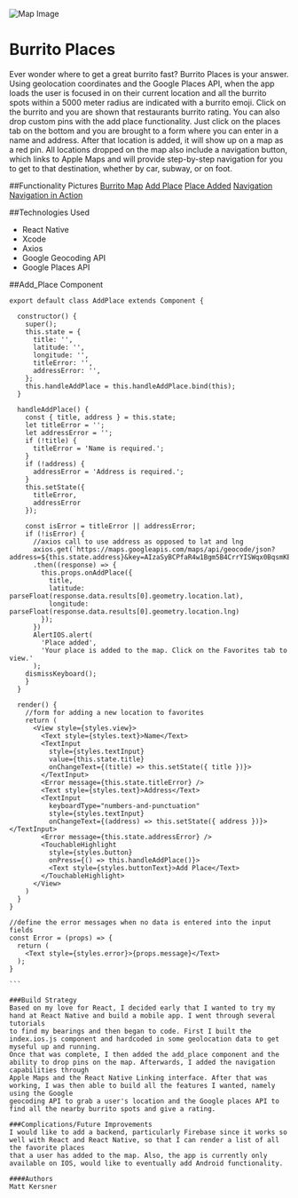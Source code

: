 ![Map Image](http://i.imgur.com/teDgsqot.jpg)

# Burrito Places
Ever wonder where to get a great burrito fast? Burrito Places is your answer. Using geolocation coordinates and the Google Places API, when the app loads
the user is focused in on their current location and all the burrito spots within a 5000 meter radius are indicated with a burrito emoji. Click on the burrito
and you are shown that restaurants burrito rating. You can also drop custom pins with the add place functionality. Just click on the places tab on the bottom
and you are brought to a form where you can enter in a name and address. After that location is added, it will show up on a map as a red pin. All locations dropped
on the map also include a navigation button, which links to Apple Maps and will provide step-by-step navigation for you to get to that destination, whether by car, 
subway, or on foot. 

##Functionality Pictures
[Burrito Map](http://i.imgur.com/n5sALLJ.png)
[Add Place](http://i.imgur.com/R0YphNB.png)
[Place Added](http://i.imgur.com/cREiCy9.jpg)
[Navigation](http://i.imgur.com/VaCLx11.png)
[Navigation in Action](http://i.imgur.com/GO78uDp.png)

##Technologies Used
- React Native
- Xcode
- Axios
- Google Geocoding API
- Google Places API

##Add_Place Component
````
export default class AddPlace extends Component {

  constructor() {
    super();
    this.state = {
      title: '',
      latitude: '',
      longitude: '',
      titleError: '',
      addressError: '',
    };
    this.handleAddPlace = this.handleAddPlace.bind(this);
  }

  handleAddPlace() {
    const { title, address } = this.state;
    let titleError = '';
    let addressError = '';
    if (!title) {
      titleError = 'Name is required.';
    }
    if (!address) {
      addressError = 'Address is required.';
    }
    this.setState({
      titleError,
      addressError
    });

    const isError = titleError || addressError;
    if (!isError) {
      //axios call to use address as opposed to lat and lng
      axios.get(`https://maps.googleapis.com/maps/api/geocode/json?address=${this.state.address}&key=AIzaSyBCPfaR4w1Bgm5B4CrrYISWqx0BqsmKEsw`)
      .then((response) => {
        this.props.onAddPlace({
          title,
          latitude: parseFloat(response.data.results[0].geometry.location.lat),
          longitude: parseFloat(response.data.results[0].geometry.location.lng)
        });
      })
      AlertIOS.alert(
        'Place added',
        'Your place is added to the map. Click on the Favorites tab to view.'
      );
    dismissKeyboard();
    }
  }

  render() {
    //form for adding a new location to favorites
    return (
      <View style={styles.view}>
        <Text style={styles.text}>Name</Text>
        <TextInput
          style={styles.textInput}
          value={this.state.title}
          onChangeText={(title) => this.setState({ title })}>
        </TextInput>
        <Error message={this.state.titleError} />
        <Text style={styles.text}>Address</Text>
        <TextInput
          keyboardType="numbers-and-punctuation"
          style={styles.textInput}
          onChangeText={(address) => this.setState({ address })}></TextInput>
        <Error message={this.state.addressError} />
        <TouchableHighlight
          style={styles.button}
          onPress={() => this.handleAddPlace()}>
          <Text style={styles.buttonText}>Add Place</Text>
        </TouchableHighlight>
      </View>
    )
  }
}

//define the error messages when no data is entered into the input fields
const Error = (props) => {
  return (
    <Text style={styles.error}>{props.message}</Text>
  );
}

```

###Build Strategy
Based on my love for React, I decided early that I wanted to try my hand at React Native and build a mobile app. I went through several tutorials
to find my bearings and then began to code. First I built the index.ios.js component and hardcoded in some geolocation data to get myseful up and running.
Once that was complete, I then added the add_place component and the ability to drop pins on the map. Afterwards, I added the navigation capabilities through 
Apple Maps and the React Native Linking interface. After that was working, I was then able to build all the features I wanted, namely using the Google 
geocoding API to grab a user's location and the Google places API to find all the nearby burrito spots and give a rating.

###Complications/Future Improvements
I would like to add a backend, particularly Firebase since it works so well with React and React Native, so that I can render a list of all the favorite places
that a user has added to the map. Also, the app is currently only available on IOS, would like to eventually add Android functionality. 

####Authors
Matt Kersner
